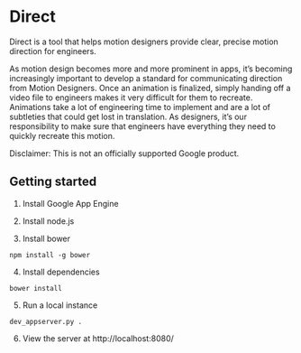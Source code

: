 # Direct

Direct is a tool that helps motion designers provide clear, precise motion direction for engineers.

As motion design becomes more and more prominent in apps, it’s becoming increasingly important to develop a standard for communicating direction from Motion Designers. Once an animation is finalized, simply handing off a video file to engineers makes it very difficult for them to recreate. Animations take a lot of engineering time to implement and are a lot of subtleties that could get lost in translation. As designers, it’s our responsibility to make sure that engineers have everything they need to quickly recreate this motion.

Disclaimer: This is not an officially supported Google product.

## Getting started

1. Install Google App Engine

2. Install node.js

3. Install bower

``` shell
npm install -g bower
```

4. Install dependencies

``` shell
bower install
```

5. Run a local instance
``` shell
dev_appserver.py .
```

6. View the server at http://localhost:8080/
